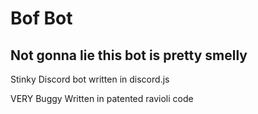 # Bof Bot

## Not gonna lie this bot is pretty smelly
Stinky Discord bot written in discord.js

VERY Buggy
Written in patented ravioli code

